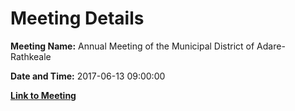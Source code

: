 # Meeting Details

**Meeting Name:** Annual Meeting of the Municipal District of Adare-Rathkeale

**Date and Time:** 2017-06-13 09:00:00

**[Link to Meeting](https://www.limerick.ie/council/whats-on/annual-meeting-municipal-district-adare-rathkeale-1)**
